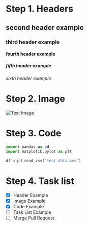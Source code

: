 # Step 1. Headers

## second header example

### third header example

#### fourth header example

##### fifth header example

###### sixth header example

# Step 2. Image

![Test Image](https://user-images.githubusercontent.com/1221423/156894097-ff2d6566-7b6a-4488-950e-f4ebe990965a.svg)

# Step 3. Code

```python
import pandas as pd
import matplolib.pylot as plt

df = pd.read_csv("test_data.csv")
```

# Step 4. Task list

- [x] Header Example
- [x] Image Example
- [x] Code Example
- [ ] Task List Example
- [ ] Merge Pull Request
